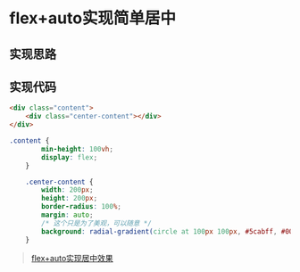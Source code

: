 <!--
 * @Description: flex+auto实现简单居中
 * @Date: 2019-08-13 16:50:24
 * @LastEditors: phoebus
 * @LastEditTime: 2019-08-13 17:01:19
 -->
# flex+auto实现简单居中

## 实现思路

## 实现代码

``` html
<div class="content">
    <div class="center-content"></div>
</div>
```

``` css
.content {
        min-height: 100vh;
        display: flex;
    }

    .center-content {
        width: 200px;
        height: 200px;
        border-radius: 100%;
        margin: auto;
		/* 这个只是为了美观，可以随意 */
        background: radial-gradient(circle at 100px 100px, #5cabff, #000);
    }
```

> [flex+auto实现居中效果](知识笔记/大前端/基础/CSS/布局/居中效果/flex+auto实现居中.html)

